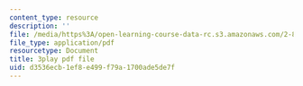 ```yaml
---
content_type: resource
description: ''
file: /media/https%3A/open-learning-course-data-rc.s3.amazonaws.com/2-830j-control-of-manufacturing-processes-sma-6303-spring-2008/d3536ecb1ef8e499f79a1700ade5de7f_-EgKluVR2Ug.pdf
file_type: application/pdf
resourcetype: Document
title: 3play pdf file
uid: d3536ecb-1ef8-e499-f79a-1700ade5de7f
---
```


